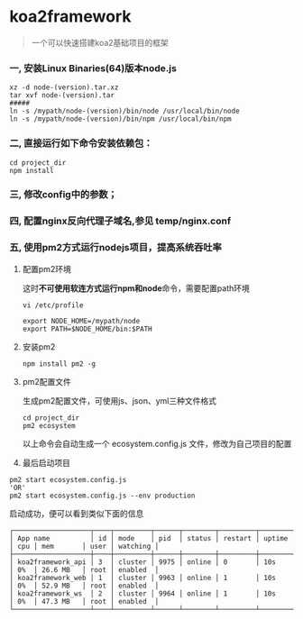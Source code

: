 # koa2framework
> 一个可以快速搭建koa2基础项目的框架

### 一, 安装Linux Binaries(64)版本node.js
```
xz -d node-(version).tar.xz
tar xvf node-(version).tar
#####
ln -s /mypath/node-(version)/bin/node /usr/local/bin/node
ln -s /mypath/node-(version)/bin/npm /usr/local/bin/npm
```

### 二, 直接运行如下命令安装依赖包：
```
cd project_dir
npm install
```

### 三, 修改config中的参数；

### 四, 配置nginx反向代理子域名,参见 temp/nginx.conf

### 五, 使用pm2方式运行nodejs项目，提高系统吞吐率
    
1. 配置pm2环境

    这时**不可使用软连方式运行npm和node**命令，需要配置path环境
      
    ```
    vi /etc/profile
    
    export NODE_HOME=/mypath/node
    export PATH=$NODE_HOME/bin:$PATH 
    ```
2. 安装pm2
    ```
    npm install pm2 -g
    ```
3. pm2配置文件
    
    生成pm2配置文件，可使用js、json、yml三种文件格式
    ```
    cd project_dir
    pm2 ecosystem
    ```
    以上命令会自动生成一个 ecosystem.config.js 文件，修改为自己项目的配置
4. 最后启动项目
```
pm2 start ecosystem.config.js
'OR'
pm2 start ecosystem.config.js --env production
```
启动成功，便可以看到类似下面的信息
```
┌───────────────────┬────┬─────────┬──────┬────────┬─────────┬────────┬─────┬───────────┬──────┬──────────┐
│ App name          │ id │ mode    │ pid  │ status │ restart │ uptime │ cpu │ mem       │ user │ watching │
├───────────────────┼────┼─────────┼──────┼────────┼─────────┼────────┼─────┼───────────┼──────┼──────────┤
│ koa2framework_api │ 3  │ cluster │ 9975 │ online │ 0       │ 10s    │ 0%  │ 26.6 MB   │ root │ enabled  │
│ koa2framework_web │ 1  │ cluster │ 9963 │ online │ 1       │ 10s    │ 0%  │ 52.9 MB   │ root │ enabled  │
│ koa2framework_ws  │ 2  │ cluster │ 9964 │ online │ 1       │ 10s    │ 0%  │ 47.3 MB   │ root │ enabled  │
└───────────────────┴────┴─────────┴──────┴────────┴─────────┴────────┴─────┴───────────┴──────┴──────────┘
```
    